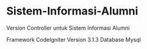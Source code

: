 # Sistem-Informasi-Alumni
Version Controller untuk Sistem Informasi Alumni

Framework CodeIgniter Version 3.1.3
Database Mysql
